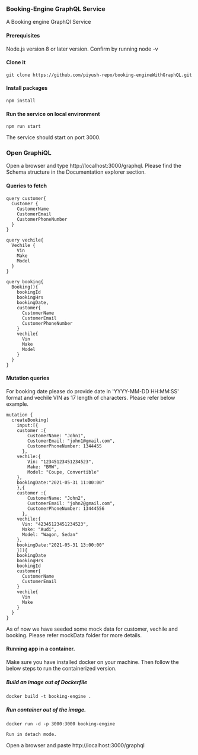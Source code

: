 ### Booking-Engine GraphQL Service

A Booking engine GraphQl Service

#### Prerequisites

Node.js version 8 or later version. Confirm by running node -v
#### Clone it

```
git clone https://github.com/piyush-repo/booking-engineWithGraphQL.git
```

#### Install packages

```
npm install
```
#### Run the service on local environment

```
npm run start
```
The service should start on port 3000.
### Open GraphiQL

Open a browser and type http://localhost:3000/graphql. Please find the Schema structure in the Documentation explorer section. 

#### Queries to fetch 


```
query customer{
  Customer {
    CustomerName
    CustomerEmail
    CustomerPhoneNumber
  }
}

query vechile{
  Vechile {
    Vin
    Make
    Model
  }
}

query booking{
  Booking(){
    bookingId
    bookingHrs
    bookingDate,
    customer{
      CustomerName
      CustomerEmail
      CustomerPhoneNumber
    }
    vechile{
      Vin
      Make
      Model
    }
  }
}
```

#### Mutation queries
For booking date please do provide date in 'YYYY-MM-DD HH:MM:SS' format and vechile VIN as 17 length of characters. Please refer below example.

```
mutation {
  createBooking(
    input:[{
    customer :{
        CustomerName: "John1",
        CustomerEmail: "john1@gmail.com",
        CustomerPhoneNumber: 1344455
      },
    vechile:{
        Vin: "12345123451234523",
        Make: "BMW",
        Model: "Coupe, Convertible"
    },
    bookingDate:"2021-05-31 11:00:00"
    },{
    customer :{
        CustomerName: "John2",
        CustomerEmail: "john2@gmail.com",
        CustomerPhoneNumber: 13444556
      },
    vechile:{
      Vin: "42345123451234523",
      Make: "Audi",
      Model: "Wagon, Sedan"
    },
    bookingDate:"2021-05-31 13:00:00"
    }]){
    bookingDate
    bookingHrs
    bookingId
    customer{
      CustomerName
      CustomerEmail
    }
    vechile{
      Vin
      Make
    }
  }
}
````

As of now we have seeded some mock data for customer, vechile and booking. Please refer mockData folder for more details.

#### Running app in a container.

Make sure you have installed docker on your machine. Then follow the below steps to run the containerized version.

##### Build an image out of Dockerfile

````
docker build -t booking-engine .
````

##### Run container out of the image.

````
docker run -d -p 3000:3000 booking-engine

Run in detach mode.
`````

Open a browser and paste http://localhost:3000/graphql


